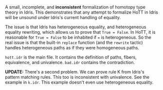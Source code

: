 A small, incomplete, and **inconsistent** formalization of homotopy type theory in Idris. This demonstrates that any attempt to formalize HoTT in Idris will be unsound under Idris's current handling of equality.

The issue is that Idris has heterogeneous equality, and heterogeneous equality rewriting, which allows us to prove that `True = False`. In HoTT, it is reasonable for `True = False` to be inhabited if `=` is heterogeneous. So the real issue is that the built-in `replace` function (and the `rewrite` tactic) handles heterogeneous paths as if they were homogeneous paths.

`hott.idr` is the main file. It contains the definition of paths, fibers, equivalence, and univalence. `bad.idr` contains the contradiction.

**UPDATE:** There's a second problem. We can prove rule K from Idris's pattern matching rules. This too is inconsistent with univalence. See the example in `k.idr`. This example doesn't even use heterogeneous equality.



